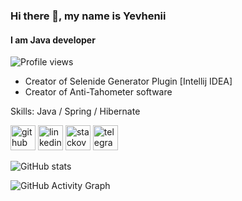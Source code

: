 ### Hi there 👋, my name is Yevhenii
#### I am Java developer
![Profile views](https://gpvc.arturio.dev/bloodybaker)  

* Creator of Selenide Generator Plugin [Intellij IDEA]
* Creator of Anti-Tahometer software 

Skills: Java / Spring / Hibernate 


[<img src='https://cdn.jsdelivr.net/npm/simple-icons@3.0.1/icons/github.svg' alt='github' height='40'>](https://github.com/bloodybaker)  [<img src='https://cdn.jsdelivr.net/npm/simple-icons@3.0.1/icons/linkedin.svg' alt='linkedin' height='40'>](https://www.linkedin.com/in/chykalov-yevhenii/)  [<img src='https://cdn.jsdelivr.net/npm/simple-icons@3.0.1/icons/stackoverflow.svg' alt='stackoverflow' height='40'>](https://stackoverflow.com/users/yevhenii-chykalov)  [<img src='https://cdn.jsdelivr.net/npm/simple-icons@3.0.1/icons/telegram.svg' alt='telegram' height='40'>](https://t.me/opcoder)  

![GitHub stats](https://github-readme-stats.vercel.app/api?username=bloodybaker&show_icons=true&count_private=true)  

![GitHub Activity Graph](https://activity-graph.herokuapp.com/graph?username=bloodybaker)  

